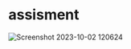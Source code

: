 # assisment
![Screenshot 2023-10-02 120624](https://github.com/christina-tina/assisment/assets/142864943/856661f0-0251-4400-a3bc-1e73a8daae37)
